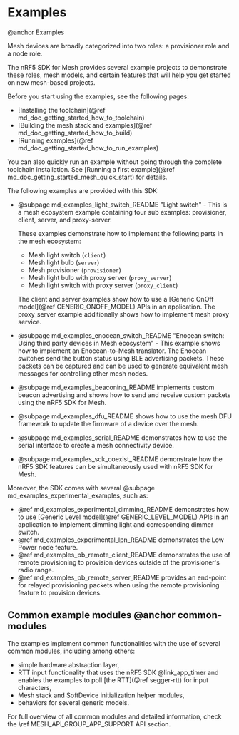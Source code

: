 # Examples
@anchor Examples

Mesh devices are broadly categorized into two roles: a provisioner role and a node role.

The nRF5 SDK for Mesh provides several example projects to demonstrate these roles, mesh models, and certain features that will
help you get started on new mesh-based projects.

Before you start using the examples, see the following pages:
- [Installing the toolchain](@ref md_doc_getting_started_how_to_toolchain)
- [Building the mesh stack and examples](@ref md_doc_getting_started_how_to_build)
- [Running examples](@ref md_doc_getting_started_how_to_run_examples)

You can also quickly run an example without going through the complete toolchain installation. See [Running a first example](@ref md_doc_getting_started_mesh_quick_start) for details.

The following examples are provided with this SDK:

* @subpage md_examples_light_switch_README "Light switch" - This is a mesh ecosystem example
  containing four sub examples: provisioner, client, server, and proxy-server.

  These examples demonstrate how to implement the following parts in the mesh ecosystem:
  - Mesh light switch (`client`)
  - Mesh light bulb (`server`)
  - Mesh provisioner (`provisioner`)
  - Mesh light bulb with proxy server (`proxy_server`)
  - Mesh light switch with proxy server (`proxy_client`)

  The client and server examples show how to use a [Generic OnOff model](@ref GENERIC_ONOFF_MODEL) APIs in an application.
  The proxy_server example additionally shows how to implement mesh proxy service.

* @subpage md_examples_enocean_switch_README "Enocean switch: Using third party devices in Mesh ecosystem" -
  This example shows how to implement an Enocean-to-Mesh translator. The Enocean switches send the button status using BLE advertising packets. These packets can be captured and can be used to generate equivalent
  mesh messages for controlling other mesh nodes.

* @subpage md_examples_beaconing_README implements custom beacon advertising
  and shows how to send and receive custom packets using the nRF5 SDK for Mesh.

* @subpage md_examples_dfu_README shows how to use the mesh DFU framework to update the firmware of a device over the mesh.

* @subpage md_examples_serial_README demonstrates how to
  use the serial interface to create a mesh connectivity device.

* @subpage md_examples_sdk_coexist_README demonstrate how the nRF5 SDK features can be simultaneously used with nRF5 SDK for Mesh.

Moreover, the SDK comes with several @subpage md_examples_experimental_examples, such as:

* @ref md_examples_experimental_dimming_README demonstrates how to use [Generic Level model](@ref GENERIC_LEVEL_MODEL) APIs in an application to implement dimming light and corresponding dimmer switch.
* @ref md_examples_experimental_lpn_README demonstrates the Low Power node feature.
* @ref md_examples_pb_remote_client_README demonstrates the use of remote provisioning to provision devices outside of the provisioner's radio range.
* @ref md_examples_pb_remote_server_README provides an end-point for relayed provisioning packets when using the remote provisioning feature to provision devices. 

## Common example modules @anchor common-modules

The examples implement common functionalities with the use of several common modules, including among others:
- simple hardware abstraction layer,
- RTT input functionality that uses the nRF5 SDK @link_app_timer and enables the examples to poll [the RTT](@ref segger-rtt) for input characters,
- Mesh stack and SoftDevice initialization helper modules,
- behaviors for several generic models.

For full overview of all common modules and detailed information, check the \ref MESH_API_GROUP_APP_SUPPORT API section.
